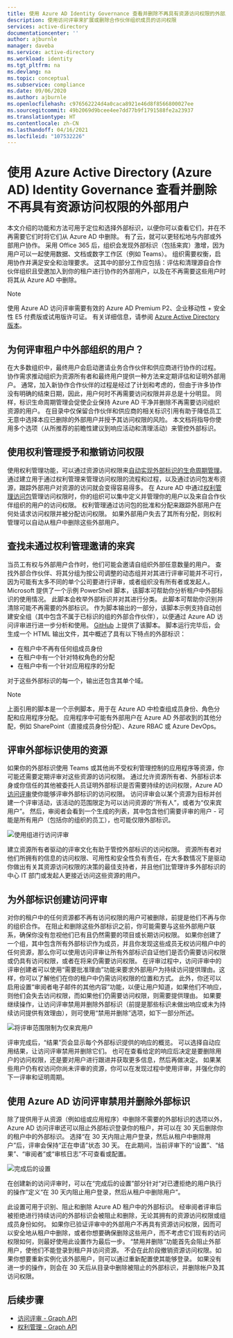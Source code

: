 ```yaml
---
title: 使用 Azure AD Identity Governance 查看并删除不再具有资源访问权限的外部用户
description: 使用访问评审来扩展或删除合作伙伴组织成员的访问权限
services: active-directory
documentationcenter: ''
author: ajburnle
manager: daveba
ms.service: active-directory
ms.workload: identity
ms.tgt_pltfrm: na
ms.devlang: na
ms.topic: conceptual
ms.subservice: compliance
ms.date: 09/06/2020
ms.author: ajburnle
ms.openlocfilehash: c976562224d4a0caca8921e46d8f8566800027ee
ms.sourcegitcommit: 49b2069d9bcee4ee7dd77b9f1791588fe2a23937
ms.translationtype: HT
ms.contentlocale: zh-CN
ms.lasthandoff: 04/16/2021
ms.locfileid: "107532226"
---
```

# <a name="use-azure-active-directory-azure-ad-identity-governance-to-review-and-remove-external-users-who-no-longer-have-resource-access"></a>使用 Azure Active Directory (Azure AD) Identity Governance 查看并删除不再具有资源访问权限的外部用户

本文介绍的功能和方法可用于定位和选择外部标识，以便你可以查看它们，并在不再需要它们时将它们从 Azure AD 中删除。 有了云，就可以更轻松地与内部或外部用户协作。 采用 Office 365 后，组织会发现外部标识（包括来宾）激增，因为用户可以一起使用数据、文档或数字工作区（例如 Teams）。 组织需要权衡，启用协作并满足安全和治理要求。 这其中的部分工作应包括：评估和清理源自合作伙伴组织且受邀加入到你的租户进行协作的外部用户，以及在不再需要这些用户时将其从 Azure AD 中删除。

>[!NOTE]
>使用 Azure AD 访问评审需要有效的 Azure AD Premium P2、企业移动性 + 安全性 E5 付费版或试用版许可证。 有关详细信息，请参阅 [Azure Active Directory 版本](../fundamentals/active-directory-whatis.md)。

## <a name="why-review-users-from-external-organizations-in-your-tenant"></a>为何评审租户中外部组织的用户？

在大多数组织中，最终用户会启动邀请业务合作伙伴和供应商进行协作的过程。 协作需求推动组织为资源所有者和最终用户提供一种方法来定期评估和证明外部用户。 通常，加入新协作合作伙伴的过程是经过了计划和考虑的，但由于许多协作没有明确的结束日期，因此，用户何时不再需要访问权限并非总是十分明显。 同样，标识生命周期管理会促使企业保持 Azure AD 干净并删除不再需要访问组织资源的用户。 在目录中仅保留合作伙伴和供应商的相关标识引用有助于降低员工无意中选择本应已删除的外部用户并授予其访问权限的风险。 本文档将指导你使用多个选项（从所推荐的前瞻性建议到响应活动和清理活动）来管控外部标识。

## <a name="use-entitlement-management-to-grant-and-revoke-access"></a>使用权利管理授予和撤销访问权限

使用权利管理功能，可以通过资源访问权限来[自动实现外部标识的生命周期管理](entitlement-management-external-users.md#manage-the-lifecycle-of-external-users)。 通过建立用于通过权利管理来管理访问权限的流程和过程，以及通过访问包发布资源，跟踪外部用户对资源的访问就会变得容易得多。 在 Azure AD 中通过[权利管理访问包](entitlement-management-overview.md)管理访问权限时，你的组织可以集中定义并管理你的用户以及来自合作伙伴组织的用户的访问权限。 权利管理通过访问包的批准和分配来跟踪外部用户在何处请求访问权限并被分配访问权限。 如果外部用户失去了其所有分配，则权利管理可以自动从租户中删除这些外部用户。 

## <a name="find-guests-not-invited-through-entitlement-management"></a>查找未通过权利管理邀请的来宾

当员工有权与外部用户合作时，他们可能会邀请自组织外部任意数量的用户。 查找外部合作伙伴、将其分组为按公司调整的动态组并对其进行评审可能并不可行，因为可能有太多不同的单个公司要进行评审，或者组织没有所有者或发起人。 Microsoft 提供了一个示例 PowerShell 脚本，该脚本可帮助你分析租户中外部标识的使用情况。 此脚本会枚举外部标识并对其进行分类。 此脚本可帮助你识别并清除可能不再需要的外部标识。 作为脚本输出的一部分，该脚本示例支持自动创建安全组（其中包含不属于已标识的组的外部合作伙伴），以便通过 Azure AD 访问评审进行进一步分析和使用。
[GitHub](https://github.com/microsoft/access-reviews-samples/tree/master/ExternalIdentityUse) 上提供了该脚本。 脚本运行完毕后，会生成一个 HTML 输出文件，其中概述了具有以下特点的外部标识：

- 在租户中不再有任何组成员身份
- 在租户中有一个针对特权角色的分配
- 在租户中有一个针对应用程序的分配

对于这些外部标识的每一个，输出还包含其单个域。 

>[!NOTE]
>上面引用的脚本是一个示例脚本，用于在 Azure AD 中检查组成员身份、角色分配和应用程序分配。 应用程序中可能有外部用户在 Azure AD 外部收到的其他分配，例如 SharePoint（直接成员身份分配）、Azure RBAC 或 Azure DevOps。

## <a name="review-resources-used-by-external-identities"></a>评审外部标识使用的资源

如果你的外部标识使用 Teams 或其他尚不受权利管理控制的应用程序等资源，你可能还需要定期评审对这些资源的访问权限。 通过允许资源所有者、外部标识本身或你信任的其他被委托人员证明外部标识是否需要持续的访问权限，Azure AD [访问评审](create-access-review.md)使你能够评审外部标识的访问权限。 访问评审会以某个资源为目标并创建一个评审活动，该活动的范围限定为可以访问资源的“所有人”，或者为“仅来宾用户”。 然后，审阅者会看到一个生成的列表，其中包含他们需要评审的用户 - 可能是所有用户（包括你的组织的员工），也可能仅限外部标识。

![使用组进行访问评审](media/access-reviews-external-users/group-members.png)

建立资源所有者驱动的评审文化有助于管控外部标识的访问权限。 资源所有者对他们所拥有的信息的访问权限、可用性和安全性负有责任，在大多数情况下是驱动你做出有关其资源访问权限的决策的最佳支持者，并且他们比管理许多外部标识的中心 IT 部门或发起人更接近访问这些资源的用户。

## <a name="create-access-reviews-for-external-identities"></a>为外部标识创建访问评审

对你的租户中的任何资源都不再有访问权限的用户可被删除，前提是他们不再与你的组织合作。 在阻止和删除这些外部标识之前，你可能需要与这些外部用户联系，确保你没有忽视他们已有且仍然需要的项目或长期访问权限。 如果你创建了一个组，其中包含所有外部标识作为成员，并且你发现这些成员无权访问租户中的任何资源，那么你可以使用访问评审让所有外部标识自证他们是否仍需要访问权限或仍具有访问权限，或者在将来仍需要访问权限。 在评审过程中，访问评审中的评审创建者可以使用“需要批准理由”功能来要求外部用户为持续访问提供理由。这样，你可以了解他们在你的租户中仍需访问权限的位置和方式。 此外，你还可以启用设置“审阅者电子邮件的其他内容”功能，以便让用户知道，如果他们不响应，则他们会失去访问权限，而如果他们仍需要访问权限，则需要提供理由。 如果要继续操作，让访问评审禁用并删除外部标识（前提是那些标识未做出响应或未为持续访问提供有效理由），则可使用“禁用并删除”选项，如下一部分所述。

![将评审范围限制为仅来宾用户](media/access-reviews-external-users/guest-users-only.png)

评审完成后，“结果”页会显示每个外部标识提供的响应的概览。 可以选择自动应用结果，让访问评审禁用并删除它们。 也可在查看给定的响应后决定是要删除用户的访问权限，还是要对用户进行跟进并获取更多信息，然后再做决定。 如果某些用户仍有权访问你尚未评审的资源，你可以在发现过程中使用评审，并强化你的下一评审和证明周期。

## <a name="disable-and-delete-external-identities-with-azure-ad-access-reviews"></a>使用 Azure AD 访问评审禁用并删除外部标识

除了提供用于从资源（例如组或应用程序）中删除不需要的外部标识的选项以外，Azure AD 访问评审还可以阻止外部标识登录你的租户，并可以在 30 天后删除你的租户中的外部标识。 选择“在 30 天内阻止用户登录，然后从租户中删除用户”后，评审会保持“正在申请”状态 30 天。 在此期间，当前评审下的“设置”、“结果”、“审阅者”或“审核日志”不可查看或配置。 

![完成后的设置](media/access-reviews-external-users/upon-completion-settings.png)

在创建新的访问评审时，可以在“完成后的设置”部分针对“对已遭拒绝的用户执行的操作”定义“在 30 天内阻止用户登录，然后从租户中删除用户”。 

此设置可用于识别、阻止和删除 Azure AD 租户中的外部标识。 经审阅者评审后被拒绝进行持续访问的外部标识会被阻止和删除，无论其拥有的资源访问权限或组成员身份如何。 如果你已验证评审中的外部用户不再具有资源访问权限，因而可以安全地从租户中删除，或者你想要确保删除这些用户，而不考虑它们现有的访问权限如何，则最好使用此设置作为最后一步。 “禁用并删除”功能首先会阻止外部用户，使他们不能登录到租户并访问资源。 不会在此阶段撤销资源访问权限。如果你想要重新实例化该外部用户，则可以通过重新配置使其能够登录。 如果没有进一步的操作，则会在 30 天后从目录中删除被阻止的外部标识，并删除帐户及其访问权限。

## <a name="next-steps"></a>后续步骤

- [访问评审 - Graph API](/graph/api/resources/accessreviewsv2-root?view=graph-rest-beta&preserve-view=true)
- [权利管理 - Graph API](/graph/api/resources/entitlementmanagement-root)
